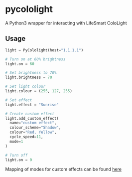# pycololight

A Python3 wrapper for interacting with LifeSmart ColoLight

## Usage

```python
light = PyCololight(host="1.1.1.1")

# Turn on at 60% brightness
light.on = 60

# Set brightness to 70%
light.brightness = 70

# Set light colour
light.colour = (255, 127, 255)

# Set effect
light.effect = "Sunrise"

# Create custom effect
light.add_custom_effect(
  name="custom effect",
  colour_scheme="Shadow",
  colour="Red, Yellow",
  cycle_speed=11,
  mode=1
)

# Turn off
light.on = 0
```

Mapping of modes for custom effects can be found [here](MODES.md)

